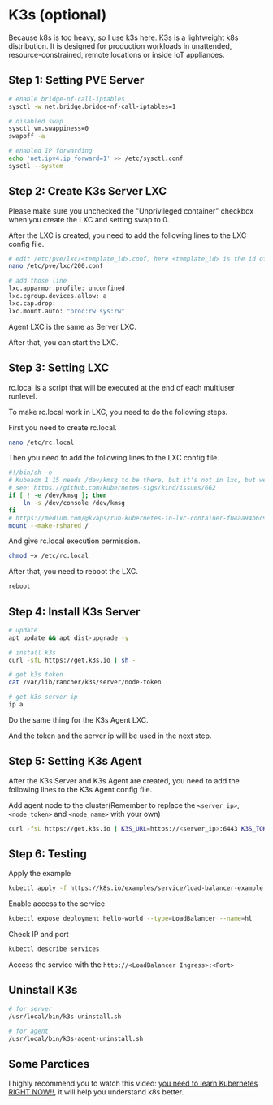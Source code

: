# K3s (optional)

Because k8s is too heavy, so I use k3s here.
K3s is a lightweight k8s distribution. It is designed for production workloads in unattended, resource-constrained, remote locations or inside IoT appliances.

## Step 1: Setting PVE Server

```bash
# enable bridge-nf-call-iptables
sysctl -w net.bridge.bridge-nf-call-iptables=1

# disabled swap
sysctl vm.swappiness=0
swapoff -a

# enabled IP forwarding
echo 'net.ipv4.ip_forward=1' >> /etc/sysctl.conf
sysctl --system
```

## Step 2: Create K3s Server LXC

Please make sure you unchecked the "Unprivileged container" checkbox when you create the LXC and setting swap to 0.

After the LXC is created, you need to add the following lines to the LXC config file.

```bash
# edit /etc/pve/lxc/<template_id>.conf, here <template_id> is the id of the LXC
nano /etc/pve/lxc/200.conf

# add those line
lxc.apparmor.profile: unconfined
lxc.cgroup.devices.allow: a
lxc.cap.drop:
lxc.mount.auto: "proc:rw sys:rw"
```

Agent LXC is the same as Server LXC.

After that, you can start the LXC.

## Step 3: Setting LXC

rc.local is a script that will be executed at the end of each multiuser runlevel.

To make rc.local work in LXC, you need to do the following steps.

First you need to create rc.local.

```bash
nano /etc/rc.local
```

Then you need to add the following lines to the LXC config file.

```bash
#!/bin/sh -e
# Kubeadm 1.15 needs /dev/kmsg to be there, but it's not in lxc, but we can just use /dev/console instead
# see: https://github.com/kubernetes-sigs/kind/issues/662
if [ ! -e /dev/kmsg ]; then
    ln -s /dev/console /dev/kmsg
fi
# https://medium.com/@kvaps/run-kubernetes-in-lxc-container-f04aa94b6c9c
mount --make-rshared /
```

And give rc.local execution permission.

```bash
chmod +x /etc/rc.local
```

After that, you need to reboot the LXC.

```bash
reboot
```

## Step 4: Install K3s Server

```bash
# update
apt update && apt dist-upgrade -y

# install k3s
curl -sfL https://get.k3s.io | sh -

# get k3s token
cat /var/lib/rancher/k3s/server/node-token

# get k3s server ip
ip a
```

Do the same thing for the K3s Agent LXC.

And the token and the server ip will be used in the next step.

## Step 5: Setting K3s Agent

After the K3s Server and K3s Agent are created, you need to add the following lines to the K3s Agent config file.

Add agent node to the cluster(Remember to replace the `<server_ip>`, `<node_token>` and `<node_name>` with your own)

```bash
curl -fsL https://get.k3s.io | K3S_URL=https://<server_ip>:6443 K3S_TOKEN=<node_token> sh -s - --node-name <node_name>
```

## Step 6: Testing

Apply the example

```bash
kubectl apply -f https://k8s.io/examples/service/load-balancer-example.yaml
```

Enable access to the service

```bash
kubectl expose deployment hello-world --type=LoadBalancer --name=hl
```

Check IP and port

```bash
kubectl describe services 
```

Access the service with the `http://<LoadBalancer Ingress>:<Port>`

## Uninstall K3s

```bash
# for server
/usr/local/bin/k3s-uninstall.sh

# for agent
/usr/local/bin/k3s-agent-uninstall.sh
```

## Some Parctices

I highly recommend you to watch this video: [you need to learn Kubernetes RIGHT NOW!!](https://youtu.be/7bA0gTroJjw?si=mn6UrFMt6n8RqZr6), it will help you understand k8s better.
